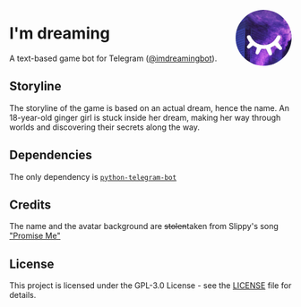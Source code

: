 <img src="https://raw.githubusercontent.com/Leva7/im-dreaming/master/avatar.jpg" alt="Bot avatar"
     title="Bot avatar" align="right" style="border-radius: 50%; width: 100px"/>

# I'm dreaming
A text-based game bot for Telegram ([@imdreamingbot](https://t.me/imdreamingbot)).

## Storyline
The storyline of the game is based on an actual dream, hence the name. An 18-year-old ginger girl is stuck inside her dream, making her way through worlds and discovering their secrets along the way.

## Dependencies
The only dependency is [`python-telegram-bot`](https://github.com/python-telegram-bot/python-telegram-bot)

## Credits
The name and the avatar background are ~~stolen~~taken from Slippy's song ["Promise Me"](https://monstercat.lnk.to/PromiseMe)

## License
This project is licensed under the GPL-3.0 License - see the [LICENSE](https://github.com/Leva7/im-dreaming/blob/master/LICENSE) file for details.
